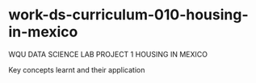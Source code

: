 # work-ds-curriculum-010-housing-in-mexico

WQU DATA SCIENCE LAB PROJECT 1
HOUSING IN MEXICO

Key concepts learnt and their application
